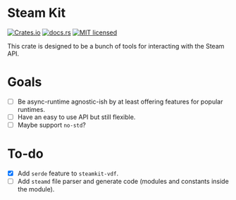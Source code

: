 # Steam Kit

[![Crates.io][crates-badge]][crates-url]
[![docs.rs][docs.rs-badge]][docs.rs-url]
[![MIT licensed][mit-badge]][mit-url]

[crates-badge]: https://img.shields.io/crates/v/steamkit.svg
[crates-url]: https://crates.io/crates/steamkit
[docs.rs-badge]: https://img.shields.io/docsrs/steamkit.svg
[docs.rs-url]: https://docs.rs/steamkit
[mit-badge]: https://img.shields.io/badge/license-MIT-blue.svg
[mit-url]: LICENSE.md

This crate is designed to be a bunch of tools for interacting with the Steam API.

# Goals

- [ ] Be async-runtime agnostic-ish by at least offering features for popular runtimes.
- [ ] Have an easy to use API but still flexible.
- [ ] Maybe support `no-std`?

# To-do

- [x] Add `serde` feature to `steamkit-vdf`.
- [ ] Add `steamd` file parser and generate code (modules and constants inside the module).
